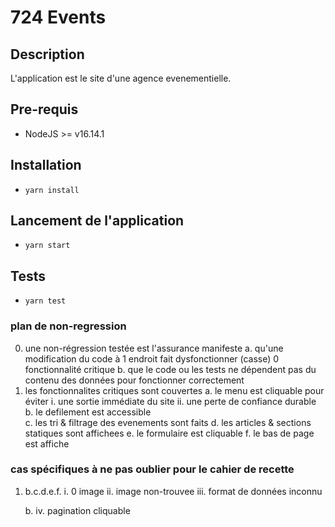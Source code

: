 # 724 Events

## Description
L'application est le site d'une agence evenementielle.
## Pre-requis
- NodeJS  >= v16.14.1

## Installation
- `yarn install`

## Lancement de l'application
- `yarn start`

## Tests
- `yarn test`

### plan de non-regression
0. une non-régression testée est l'assurance manifeste 
    a. qu'une modification du code à 1 endroit fait dysfonctionner (casse) 0 fonctionnalité critique
    b. que le code ou les tests ne dépendent pas du contenu des données pour fonctionner correctement
1. les fonctionnalites critiques sont couvertes
    a. le menu est cliquable pour éviter
        i. une sortie immédiate du site
        ii. une perte de confiance durable
    b. le defilement est accessible  
    c. les tri & filtrage des evenements sont faits
    d. les articles & sections statiques sont affichees
    e. le formulaire est cliquable
    f. le bas de page est affiche
### cas spécifiques à ne pas oublier pour le cahier de recette
1. b.c.d.e.f.
    i. 0 image
    ii. image non-trouvee
    iii. format de données inconnu
        
    b. iv. pagination cliquable